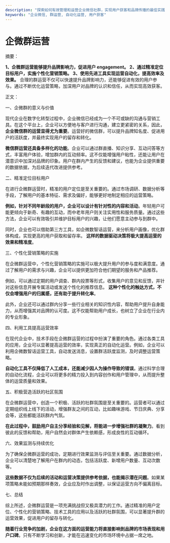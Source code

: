 ```yaml
---
description: "探索如何有效管理和运营企业微信社群，实现用户获客和品牌传播的最佳实践。"
keywords: "企业微信, 群运营, 自动化运营, 用户获客"
---
```

# 企微群运营

摘要：

**1、企微群运营能够提升品牌影响力，促进用户 engagement。 2、通过精准定位目标用户，实施个性化营销策略。 3、使用先进工具实现运营自动化，提高效率及效果。** 合理的群运营不仅可以快速提升品牌影响力，还能够促进有效的用户参与。通过不断优化运营策略，加深用户对品牌的认识和信任，从而实现高效获客。

正文：

一、企微群的意义与价值

现代企业在数字化转型过程中，企业微信已经成为一个不可或缺的沟通与营销工具。在这个平台上，企业可以方便地与客户进行沟通，建立更紧密的关系，因此，**企业微信群的运营显得尤为重要**。运营好的微信群，可以提升品牌知名度、促进用户的活跃度，并最终实现用户的留存和转化。

**微信群运营还具备多样化的功能**。企业可以通过群直播、知识分享、互动问答等方式，丰富用户体验，增加群内的互动频率。这不仅能增强用户粘性，还能让用户在潜意识中加深对品牌的印象。用户在群内产生的反馈和建议，也能为企业提供重要的数据依据，为后续迭代改进提供参考。

二、精准定位目标用户

在进行企微群运营时，精准的用户定位是至关重要的。通过市场调研、数据分析等手段，了解用户的基本特征、需求及偏好，能够更好地制定相应的运营策略。 

**例如，针对不同年龄段的用户，企业可以设计有针对性的内容和活动**。年轻用户可能更倾向于新奇、有趣的互动，而中老年用户则关注实用性和服务质量。通过这些方法，企业可以有效吸引并维护目标用户的兴趣，让他们愿意主动参与到群中。

同时，企业也可以借助第三方工具，如企微数智话运营，来分析用户画像，优化群体构成，实现更高的用户获取和留存率。 **这样的数据驱动决策将极大提高运营的效果和精准度**。

三、个性化营销策略的实施

在企微群运营中，个性化营销策略的实施可以极大提升用户的参与度和满意度。通过了解用户的需求与兴趣，企业可以提供更加符合他们期望的服务和产品推荐。

例如，可以通过定期的用户调查、群内投票等形式，收集用户的意见和反馈，并针对这些信息开展专属活动或发送个性化的推荐信息。 **这种个性化的触达方式，不仅会增强用户的归属感，还有助于提升转化率**。

此外，企业还可以通过群内分享一些行业相关的知识性内容，帮助用户提升自身能力，从而增强其对品牌的认可度。这不仅能帮助用户成长，也树立了企业在行业内的专业形象。

四、利用工具提高运营效率

在现代企业中，技术手段在企微群运营的过程中扮演了重要的角色。通过各类工具的应用，企业可以显著提高运营的效率，实现真正的自动化运营。例如，企业可以利用企微数智话运营工具，自动发送消息，设置群活跃度监测，及时调整运营策略。

**自动化工具不仅降低了人工成本，还能减少因人为操作导致的错误**。通过科学合理的自动化流程，企业可以将更多的精力投入到内容创作和用户管理中，从而提升整体的运营质量和效果。

五、积极营造活跃的社区氛围

在企微群运营中，创造一个积极、活跃的社群氛围是至关重要的。运营者可以通过定期组织线上线下的活动，增强群友之间的互动，比如趣味游戏、节日庆典、分享会等，这些都能活跃群内气氛。

**在此过程中，鼓励用户自主分享经验和见解，将能进一步增强社群的凝聚力**。看到彼此的反馈和帮助，用户自然会对群体产生依赖感，形成良性的互动循环。

六、效果监测与持续优化

为了确保企微群运营的成功，定期进行效果监测与评估至关重要。通过数据分析，企业可以清楚地了解用户在群内的动态，包括活跃度、新增用户数量、互动次数等。 

**这些数据不仅为后续的活动和运营决策提供参考依据，也能揭示潜在问题**。如果某项策略未能如预期那样奏效，企业应及时作出调整，以保证运营方向不偏离目标。

七、总结

综上所述，企微群运营是一项充满挑战但又极具潜力的工作。通过精准的用户定位、个性化的营销策略、技术工具的应用以及活跃的社群氛围，可以显著提升群的运营效果，促进用户的留存与转化。

**随着行业竞争的加剧，企业在这方面的运营能力将直接影响到品牌的市场表现和用户口碑**。只有不断学习和创新，才能在迅速变化的市场环境中占据一席之地。
